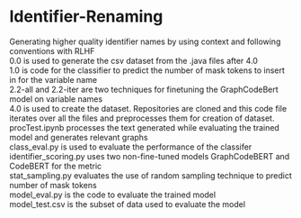 # Identifier-Renaming
Generating higher quality identifier names by using context and following conventions with RLHF <br>
0.0 is used to generate the csv dataset from the .java files after 4.0 <br>
1.0 is code for the classifier to predict the number of mask tokens to insert in for the variable name <br>
2.2-all and 2.2-iter are two techniques for finetuning the GraphCodeBert model on variable names <br>
4.0 is used to create the dataset. Repositories are cloned and this code file iterates over all the files and preprocesses them for creation of dataset.<br>
procTest.ipynb processes the text generated while evaluating the trained model and generates relevant graphs<br>
class_eval.py is used to evaluate the performance of the classifer <br>
identifier_scoring.py uses two non-fine-tuned models GraphCodeBERT and CodeBERT for the metric<br>
stat_sampling.py evaluates the use of random sampling technique to predict number of mask tokens<br>
model_eval.py is the code to evaluate the trained model<br>
model_test.csv is the subset of data used to evaluate the model<br>

